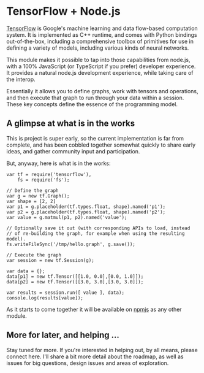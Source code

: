 # TensorFlow + Node.js

[TensorFlow](https://tensorflow.org) is Google's machine learning and
data flow-based computation system. It is implemented as C++ runtime, and comes with Python bindings out-of-the-box, including a comprehensive toolbox of
primitives for use in defining a variety of models, including various kinds of
neural networks.

This module makes it possible to tap into those capabilities from node.js, with
a 100% JavaScript (or TypeScript if you prefer) developer experience. It
provides a natural node.js development experience, while taking care of the
interop.

Essentially it allows you to define graphs, work with tensors and operations,
and then execute that graph to run through your data within a session. These
key concepts define the essence of the programming model.

## A glimpse at what is in the works

This is project is super early, so the current implementation is far from
complete, and has been cobbled together somewhat quickly to share early ideas,
and gather community input and participation.

But, anyway, here is what is in the works:

    var tf = require('tensorflow'),
        fs = require('fs');

    // Define the graph
    var g = new tf.Graph();
    var shape = [2, 2]
    var p1 = g.placeholder(tf.types.float, shape).named('p1');
    var p2 = g.placeholder(tf.types.float, shape).named('p2');
    var value = g.matmul(p1, p2).named('value');

    // Optionally save it out (with corresponding APIs to load, instead
    // of re-building the graph, for example when using the resulting model).
    fs.writeFileSync('/tmp/hello.graph', g.save());

    // Execute the graph
    var session = new tf.Session(g);

    var data = {};
    data[p1] = new tf.Tensor([[1.0, 0.0],[0.0, 1.0]]);
    data[p2] = new tf.Tensor([[3.0, 3.0],[3.0, 3.0]]);

    var results = session.run([ value ], data);
    console.log(results[value]);


As it starts to come together it will be available on
[npmjs](https://www.npmjs.org/package/tensorflow) as any other module.

## More for later, and helping ...

Stay tuned for more. If you're interested in helping out, by all means, 
please connect here. I'll share a bit more detail about the roadmap, as well
as issues for big questions, design issues and areas of exploration.

